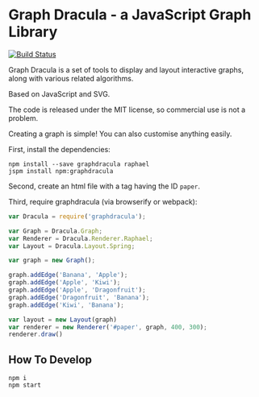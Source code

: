 # Graph Dracula - a JavaScript Graph Library

[![Build Status](https://travis-ci.org/strathausen/dracula.svg?branch=master)](https://travis-ci.org/strathausen/dracula)

Graph Dracula is a set of tools to display and layout interactive graphs,
along with various related algorithms.

Based on JavaScript and SVG.

The code is released under the MIT license, so commercial use is not a problem.

Creating a graph is simple! You can also customise anything easily.

First, install the dependencies:

    npm install --save graphdracula raphael
    jspm install npm:graphdracula

Second, create an html file with a tag having the ID `paper`.

Third, require graphdracula (via browserify or webpack):

```js
var Dracula = require('graphdracula');

var Graph = Dracula.Graph;
var Renderer = Dracula.Renderer.Raphael;
var Layout = Dracula.Layout.Spring;

var graph = new Graph();

graph.addEdge('Banana', 'Apple');
graph.addEdge('Apple', 'Kiwi');
graph.addEdge('Apple', 'Dragonfruit');
graph.addEdge('Dragonfruit', 'Banana');
graph.addEdge('Kiwi', 'Banana');

var layout = new Layout(graph)
var renderer = new Renderer('#paper', graph, 400, 300);
renderer.draw()
```

## How To Develop

```
npm i
npm start
```
